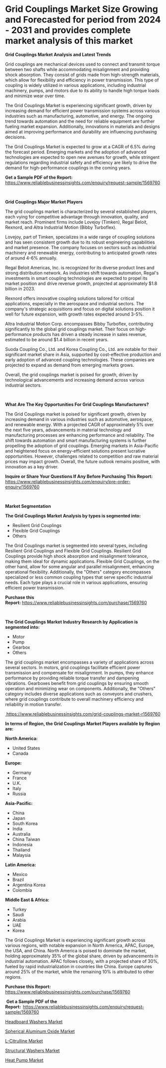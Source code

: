 <p><h1>Grid Couplings Market Size Growing and Forecasted for period from 2024 - 2031 and provides complete market analysis of this market</h1></p><p><strong>Grid Couplings Market Analysis and Latest Trends</strong></p>
<p><p>Grid couplings are mechanical devices used to connect and transmit torque between two shafts while accommodating misalignment and providing shock absorption. They consist of grids made from high-strength materials, which allow for flexibility and efficiency in power transmission. This type of coupling is widely utilized in various applications, including industrial machinery, pumps, and motors due to its ability to handle high torque loads and minimize wear over time.</p><p>The Grid Couplings Market is experiencing significant growth, driven by increasing demand for efficient power transmission systems across various industries such as manufacturing, automotive, and energy. The ongoing trend towards automation and the need for reliable equipment are further fueling market expansion. Additionally, innovations in materials and designs aimed at improving performance and durability are influencing purchasing decisions.</p><p>The Grid Couplings Market is expected to grow at a CAGR of 6.5% during the forecast period. Emerging markets and the adoption of advanced technologies are expected to open new avenues for growth, while stringent regulations regarding industrial safety and efficiency are likely to drive the demand for high-performance couplings in the coming years.</p></p>
<p><strong>Get a Sample PDF of the Report:&nbsp;</strong> <a href="https://www.reliablebusinessinsights.com/enquiry/request-sample/1569760?utm_campaign=117&utm_medium=2&utm_source=Github&utm_content=ia&utm_term=14102024&utm_id=grid-couplings">https://www.reliablebusinessinsights.com/enquiry/request-sample/1569760</a></p>
<p>&nbsp;</p>
<p><strong>Grid Couplings Major Market Players</strong></p>
<p><p>The grid couplings market is characterized by several established players, each vying for competitive advantage through innovation, quality, and market reach. Prominent firms include Lovejoy (Timken), Regal Beloit, Rexnord, and Altra Industrial Motion (Bibby Turboflex). </p><p>Lovejoy, part of Timken, specializes in a wide range of coupling solutions and has seen consistent growth due to its robust engineering capabilities and market presence. The company focuses on sectors such as industrial machinery and renewable energy, contributing to anticipated growth rates of around 4-6% annually.</p><p>Regal Beloit Americas, Inc. is recognized for its diverse product lines and strong distribution network. As industries shift towards automation, Regal's investments in smart coupling technologies are expected to propel its market position and drive revenue growth, projected at approximately $1.8 billion in 2023.</p><p>Rexnord offers innovative coupling solutions tailored for critical applications, especially in the aerospace and industrial sectors. The company's strategic acquisitions and focus on digital solutions position it well for future expansion, with growth rates expected around 3-5%.</p><p>Altra Industrial Motion Corp. encompasses Bibby Turboflex, contributing significantly to the global grid couplings market. Their focus on high-performance products has driven a steady increase in sales revenue, estimated to be around $1.4 billion in recent years.</p><p>Suoda Coupling Co., Ltd. and Korea Coupling Co., Ltd. are notable for their significant market share in Asia, supported by cost-effective production and early adoption of advanced coupling technologies. These companies are projected to expand as demand from emerging markets grows.</p><p>Overall, the grid couplings market is poised for growth, driven by technological advancements and increasing demand across various industrial sectors.</p></p>
<p>&nbsp;</p>
<p><strong>What Are The Key Opportunities For Grid Couplings Manufacturers?</strong></p>
<p><p>The Grid Couplings market is poised for significant growth, driven by increasing demand in various industries such as automotive, aerospace, and renewable energy. With a projected CAGR of approximately 5% over the next five years, advancements in material technology and manufacturing processes are enhancing performance and reliability. The shift towards automation and smart manufacturing systems is further propelling the adoption of grid couplings. Emerging markets in Asia-Pacific and heightened focus on energy-efficient solutions present lucrative opportunities. However, challenges related to competition and raw material prices may impact growth. Overall, the future outlook remains positive, with innovation as a key driver.</p></p>
<p><strong>Inquire or Share Your Questions If Any Before Purchasing This Report:</strong> <a href="https://www.reliablebusinessinsights.com/enquiry/pre-order-enquiry/1569760?utm_campaign=117&utm_medium=2&utm_source=Github&utm_content=ia&utm_term=14102024&utm_id=grid-couplings">https://www.reliablebusinessinsights.com/enquiry/pre-order-enquiry/1569760</a></p>
<p>&nbsp;</p>
<p><strong>Market Segmentation</strong></p>
<p><strong>The Grid Couplings Market Analysis by types is segmented into:</strong></p>
<p><ul><li>Resilient Grid Couplings</li><li>Flexible Grid Couplings</li><li>Others</li></ul></p>
<p><p>The Grid Couplings market is segmented into several types, including Resilient Grid Couplings and Flexible Grid Couplings. Resilient Grid Couplings provide high shock absorption and misalignment tolerance, making them ideal for dynamic applications. Flexible Grid Couplings, on the other hand, allow for some angular and parallel misalignment, enhancing operational flexibility. Additionally, the "Others" category encompasses specialized or less common coupling types that serve specific industrial needs. Each type plays a crucial role in various applications, ensuring efficient power transmission.</p></p>
<p><strong>Purchase this Report:&nbsp;</strong><a href="https://www.reliablebusinessinsights.com/purchase/1569760?utm_campaign=117&utm_medium=2&utm_source=Github&utm_content=ia&utm_term=14102024&utm_id=grid-couplings">https://www.reliablebusinessinsights.com/purchase/1569760</a></p>
<p>&nbsp;</p>
<p><strong>The Grid Couplings Market Industry Research by Application is segmented into:</strong></p>
<p><ul><li>Motor</li><li>Pump</li><li>Gearbox</li><li>Others</li></ul></p>
<p><p>The grid couplings market encompasses a variety of applications across several sectors. In motors, grid couplings facilitate efficient power transmission and compensate for misalignment. In pumps, they enhance performance by providing reliable torque transfer and dampening vibrations. Gearboxes benefit from grid couplings by ensuring smooth operation and minimizing wear on components. Additionally, the "Others" category includes diverse applications such as conveyors and crushers, where grid couplings contribute to overall machinery efficiency and reliability in motion transfer.</p></p>
<p><a href="https://www.reliablebusinessinsights.com/grid-couplings-market-r1569760?utm_campaign=117&utm_medium=2&utm_source=Github&utm_content=ia&utm_term=14102024&utm_id=grid-couplings">&nbsp;https://www.reliablebusinessinsights.com/grid-couplings-market-r1569760</a></p>
<p><strong>In terms of Region, the Grid Couplings Market Players available by Region are:</strong></p>
<p>
    <p> <strong> North America: </strong>
        <ul>
            <li>United States</li>
            <li>Canada</li>
        </ul>
        </p> 
    <p> <strong> Europe: </strong>
        <ul>
            <li>Germany</li>
            <li>France</li>
            <li>U.K.</li>
            <li>Italy</li>
            <li>Russia</li>
        </ul>
        </p> 
    <p> <strong> Asia-Pacific: </strong>
        <ul>
            <li>China</li>
            <li>Japan</li>
            <li>South Korea</li>
            <li>India</li>
            <li>Australia</li>
            <li>China Taiwan</li>
            <li>Indonesia</li>
            <li>Thailand</li>
            <li>Malaysia</li>
        </ul>
        </p> 
    <p> <strong> Latin America: </strong>
        <ul>
            <li>Mexico</li>
            <li>Brazil</li>
            <li>Argentina Korea</li>
            <li>Colombia</li>
        </ul>
        </p> 
    <p> <strong> Middle East & Africa: </strong>
        <ul>
            <li>Turkey</li>
            <li>Saudi</li>
            <li>Arabia</li>
            <li>UAE</li>
            <li>Korea</li>
        </ul>
    </p>
    </p>
<p><p>The Grid Couplings Market is experiencing significant growth across various regions, with notable expansion in North America, APAC, Europe, the USA, and China. North America is poised to dominate the market, holding approximately 35% of the global share, driven by advancements in industrial automation. APAC follows closely, with a projected share of 30%, fueled by rapid industrialization in countries like China. Europe captures around 25% of the market, while the remaining 10% is attributed to other regions.</p></p>
<p><strong>Purchase this Report: </strong><a href="https://www.reliablebusinessinsights.com/purchase/1569760?utm_campaign=117&utm_medium=2&utm_source=Github&utm_content=ia&utm_term=14102024&utm_id=grid-couplings">https://www.reliablebusinessinsights.com/purchase/1569760</a></p>
<p>&nbsp;<strong>Get a Sample PDF of the Report:&nbsp;&nbsp;</strong><a href="https://www.reliablebusinessinsights.com/enquiry/request-sample/1569760?utm_campaign=117&utm_medium=2&utm_source=Github&utm_content=ia&utm_term=14102024&utm_id=grid-couplings">https://www.reliablebusinessinsights.com/enquiry/request-sample/1569760</a></p>
<p><strong></strong></p>
<p><p><a href="https://github.com/ryanbell8967/Market-Research-Report-List-1/blob/main/headboard-washers-market.md?utm_campaign=117&utm_medium=2&utm_source=Github&utm_content=ia&utm_term=14102024&utm_id=grid-couplings">Headboard Washers Market</a></p><p><a href="https://www.linkedin.com/pulse/spherical-aluminum-oxide-market-revolution-2024--hqxhe?trk=public_post_embed_feed-article-content&utm_campaign=117&utm_medium=2&utm_source=Github&utm_content=ia&utm_term=14102024&utm_id=grid-couplings">Spherical Aluminum Oxide Market</a></p><p><a href="https://www.linkedin.com/pulse/l-citrulline-market-size-share-trends-analysis-report-ojgsc?trk=public_post_embed_feed-article-content&utm_campaign=117&utm_medium=2&utm_source=Github&utm_content=ia&utm_term=14102024&utm_id=grid-couplings">L-Citrulline Market</a></p><p><a href="https://github.com/naodanhluon8/Market-Research-Report-List-1/blob/main/structural-washers-market.md?utm_campaign=117&utm_medium=2&utm_source=Github&utm_content=ia&utm_term=14102024&utm_id=grid-couplings">Structural Washers Market</a></p><p><a href="https://www.linkedin.com/pulse/surfing-heat-pump-wave-riding-market-currents-2031-wbqgc?trk=public_post_embed_feed-article-content&utm_campaign=117&utm_medium=2&utm_source=Github&utm_content=ia&utm_term=14102024&utm_id=grid-couplings">Heat Pump Market</a></p></p>